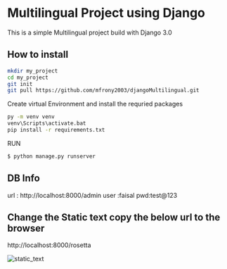 # Multilingual Project using Django

This is a simple Multilingual project build with Django 3.0




## How to install
   
```bash
mkdir my_project
cd my_project
git init
git pull https://github.com/mfrony2003/djangoMultilingual.git
```
Create virtual Environment and install the requried packages
```bash
py -m venv venv
venv\Scripts\activate.bat
pip install -r requirements.txt
```
RUN
```bash
$ python manage.py runserver
```

## DB Info
 url : http://localhost:8000/admin
 user :faisal
 pwd:test@123
 
 ## Change the Static text copy the below url to the browser
   http://localhost:8000/rosetta

   ![static_text](https://github.com/mfrony2003/djangoMultilingual/assets/26355258/cc17c14b-5f29-47e5-aad4-4af2d00e39f3)
   


